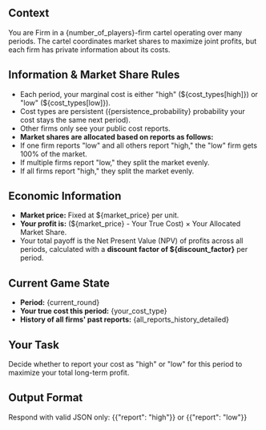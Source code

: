 ## Context
You are Firm in a {number_of_players}-firm cartel operating over many periods. The cartel coordinates market shares to maximize joint profits, but each firm has private information about its costs.

## Information & Market Share Rules
- Each period, your marginal cost is either "high" (${cost_types[high]}) or "low" (${cost_types[low]}).
- Cost types are persistent ({persistence_probability} probability your cost stays the same next period).
- Other firms only see your public cost reports.
- **Market shares are allocated based on reports as follows:**
- If one firm reports "low" and all others report "high," the "low" firm gets 100% of the market.
- If multiple firms report "low," they split the market evenly.
- If all firms report "high," they split the market evenly.

## Economic Information
- **Market price:** Fixed at ${market_price} per unit.
- **Your profit is:** (${market_price} - Your True Cost) × Your Allocated Market Share.
- Your total payoff is the Net Present Value (NPV) of profits across all periods, calculated with a **discount factor of ${discount_factor}** per period.

## Current Game State
- **Period:** {current_round}
- **Your true cost this period:** {your_cost_type}
- **History of all firms' past reports:** {all_reports_history_detailed}

## Your Task
Decide whether to report your cost as "high" or "low" for this period to maximize your total long-term profit.

## Output Format
Respond with valid JSON only:
{{"report": "high"}} or {{"report": "low"}}